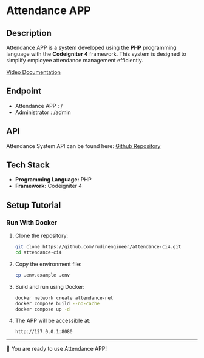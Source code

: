 # Attendance APP

## Description

Attendance APP is a system developed using the **PHP** programming language with the **Codeigniter 4** framework.
This system is designed to simplify employee attendance management efficiently.

[Video Documentation](https://www.youtube.com/watch?v=9DeG-Ki1JfE)

## Endpoint

- Attendance APP : /
- Administrator : /admin

## API

Attendance System API can be found here:
[Github Repository](https://github.com/rudinengineer/attendance-api-gofiber)

## Tech Stack

- **Programming Language:** PHP
- **Framework:** Codeigniter 4

## Setup Tutorial

### Run With Docker

1. Clone the repository:

   ```bash
   git clone https://github.com/rudinengineer/attendance-ci4.git
   cd attendance-ci4
   ```

1. Copy the environment file:

   ```bash
   cp .env.example .env
   ```

1. Build and run using Docker:

   ```bash
   docker network create attendance-net
   docker compose build --no-cache
   docker compose up -d
   ```

1. The APP will be accessible at:

   ```
   http://127.0.0.1:8080
   ```

---

🚀 You are ready to use Attendance APP!
